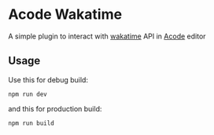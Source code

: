 # Acode Wakatime

A simple plugin to interact with [wakatime](https://wakatime.com/) API in [Acode](https://acode.app) editor

## Usage

Use this for debug build:

```
npm run dev
```

and this for production build:

```
npm run build
```